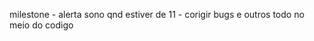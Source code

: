 milestone
    - alerta sono qnd estiver de 11
    - corigir bugs e outros todo no meio do codigo



